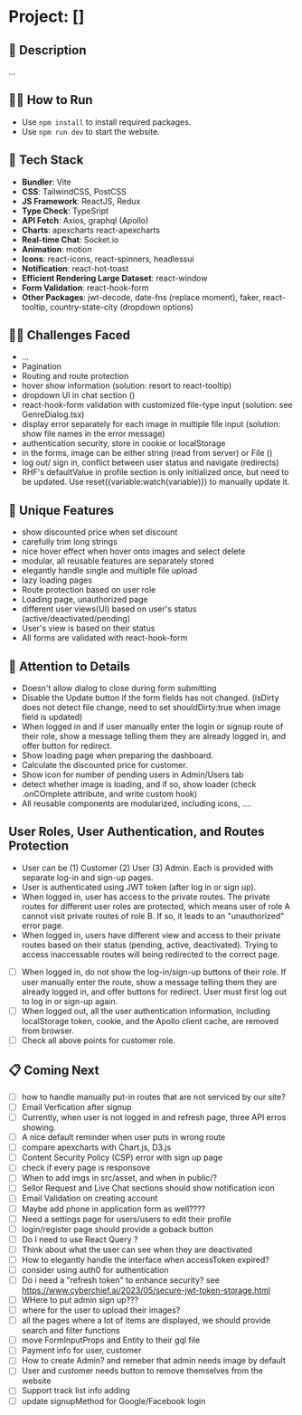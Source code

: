 # Project: []

## 🙊 Description

...

## 🏃‍➡️ How to Run

- Use `npm install` to install required packages.
- Use `npm run dev` to start the website.

## 🥞 Tech Stack

- **Bundler**: Vite
- **CSS**: TailwindCSS, PostCSS
- **JS Framework**: ReactJS, Redux
- **Type Check**: TypeSript
- **API Fetch**: Axios, graphql (Apollo)
- **Charts**: apexcharts react-apexcharts
- **Real-time Chat**: Socket.io
- **Animation**: motion
- **Icons**: react-icons, react-spinners, headlessui
- **Notification**: react-hot-toast
- **Efficient Rendering Large Dataset**: react-window
- **Form Validation**: react-hook-form
- **Other Packages**: jwt-decode, date-fns (replace moment), faker, react-tooltip, country-state-city (dropdown options)

## 🏋️‍♀️ Challenges Faced

- ...
- Pagination
- Routing and route protection
- hover show information (solution: resort to react-tooltip)
- dropdown UI in chat section ()
- react-hook-form validation with customized file-type input (solution: see GenreDialog.tsx)
- display error separately for each image in multiple file input (solution: show file names in the error message)
- authentication security, store in cookie or localStorage
- in the forms, image can be either string (read from server) or File ()
- log out/ sign in, conflict between user status and navigate (redirects)
- RHF's defaultValue in profile section is only initialized once, but need to be updated. Use reset({variable:watch(variable)}) to manually update it.

## 🦄 Unique Features

- show discounted price when set discount
- carefully trim long strings
- nice hover effect when hover onto images and select delete
- modular, all reusable features are separately stored
- elegantly handle single and multiple file upload
- lazy loading pages
- Route protection based on user role
- Loading page, unauthorized page
- different user views(UI) based on user's status (active/deactivated/pending)
- User's view is based on their status
- All forms are validated with react-hook-form

## 🦄 Attention to Details

- Doesn't allow dialog to close during form submitting
- Disable the Update button if the form fields has not changed. (isDirty does not detect file change, need to set shouldDirty:true when image field is updated)
- When logged in and if user manually enter the login or signup route of their role, show a message telling them they are already logged in, and offer button for redirect.
- Show loading page when preparing the dashboard.
- Calculate the discounted price for customer.
- Show icon for number of pending users in Admin/Users tab
- detect whether image is loading, and if so, show loader (check .onCOmplete attribute, and write custom hook)
- All reusable components are modularized, including icons, ....

## User Roles, User Authentication, and Routes Protection

- User can be (1) Customer (2) User (3) Admin. Each is provided with separate log-in and sign-up pages.
- User is authenticated using JWT token (after log in or sign up).
- When logged in, user has access to the private routes. The private routes for different user roles are protected, which means user of role A cannot visit private routes of role B. If so, it leads to an "unauthorized" error page.
- When logged in, users have different view and access to their private routes based on their status (pending, active, deactivated). Trying to access inaccessable routes will being redirected to the correct page.
- [ ] When logged in, do not show the log-in/sign-up buttons of their role. If user manually enter the route, show a message telling them they are already logged in, and offer buttons for redirect. User must first log out to log in or sign-up again.
- [ ] When logged out, all the user authentication information, including localStorage token, cookie, and the Apollo client cache, are removed from browser.
- [ ] Check all above points for customer role.

## 📋 Coming Next

- [ ] how to handle manually put-in routes that are not serviced by our site?
- [ ] Email Verfication after signup
- [ ] Currently, when user is not logged in and refresh page, three API erros showing.
- [ ] A nice default reminder when user puts in wrong route
- [ ] compare apexcharts with Chart.js, D3.js
- [ ] Content Security Policy (CSP) error with sign up page
- [ ] check if every page is responsove
- [ ] When to add imgs in src/asset, and when in public/?
- [ ] Sellor Request and Live Chat sections should show notification icon
- [ ] Email Validation on creating account
- [ ] Maybe add phone in application form as well????
- [ ] Need a settings page for users/users to edit their profile
- [ ] login/register page should provide a goback button
- [ ] Do I need to use React Query ?
- [ ] Think about what the user can see when they are deactivated
- [ ] How to elegantly handle the interface when accessToken expired?
- [ ] consider using auth0 for authentication
- [ ] Do i need a "refresh token" to enhance security? see https://www.cyberchief.ai/2023/05/secure-jwt-token-storage.html
- [ ] WHere to put admin sign up???
- [ ] where for the user to upload their images?
- [ ] all the pages where a lot of items are displayed, we should provide search and filter functions
- [ ] move FormInputProps and Entity to their gql file
- [ ] Payment info for user, customer
- [ ] How to create Admin? and remeber that admin needs image by default
- [ ] User and customer needs button to remove themselves from the website
- [ ] Support track list info adding
- [ ] update signupMethod for Google/Facebook login
